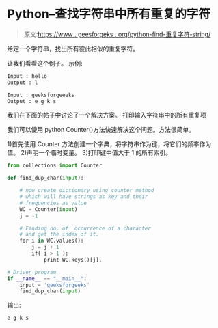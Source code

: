 # Python–查找字符串中所有重复的字符

> 原文:[https://www . geesforgeks . org/python-find-重复字符-string/](https://www.geeksforgeeks.org/python-find-duplicate-characters-string/)

给定一个字符串，找出所有彼此相似的重复字符。

让我们看看这个例子。
示例:

```py
Input : hello
Output : l

Input : geeksforgeeeks
Output : e g k s

```

我们在下面的帖子中讨论了一个解决方案。
[打印输入字符串中的所有重复项](https://www.geeksforgeeks.org/print-all-the-duplicates-in-the-input-string/)

我们可以使用 python Counter()方法快速解决这个问题。方法很简单。

1)首先使用 Counter 方法创建一个字典，将字符串作为键，将它们的频率作为值。
2)声明一个临时变量。
3)打印键中值大于 1 的所有索引。

```py
from collections import Counter

def find_dup_char(input):

    # now create dictionary using counter method
    # which will have strings as key and their 
    # frequencies as value
    WC = Counter(input)
    j = -1

    # Finding no. of  occurrence of a character
    # and get the index of it.
    for i in WC.values():
        j = j + 1
        if( i > 1 ):
            print WC.keys()[j],

# Driver program
if __name__ == "__main__":
    input = 'geeksforgeeks'
    find_dup_char(input)
```

输出:

```py
e g k s

```